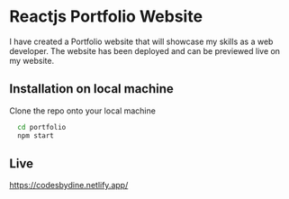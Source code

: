 
# Reactjs Portfolio Website

I have created a Portfolio website that will showcase my skills as a web developer. The website has been deployed and can be previewed live on my website.


## Installation on local machine

Clone the repo onto your local machine

```bash
  cd portfolio
  npm start
```
    
## Live

https://codesbydine.netlify.app/

